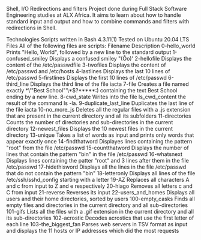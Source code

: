 Shell, I/O Redirections and filters Project done during Full Stack Software Engineering studies at ALX Africa. It aims to learn about how to handle standard input and output and how to combine commands and filters with redirections in Shell.

Technologies Scripts written in Bash 4.3.11(1) Tested on Ubuntu 20.04 LTS Files All of the following files are scripts:
Filename Description
0-hello_world Prints "Hello, World", followed by a new line to the standard output
1-confused_smiley Displays a confused smiley "(Ôo)'
2-hellofile Displays the content of the /etc/passwdfile
3-twofiles Displays the content of /etc/passwd and /etc/hosts
4-lastlines Displays the last 10 lines of /etc/passwd
5-firstlines Displays the first 10 lines of /etc/passwd
6-third_line Displays the third line of the file iacta
7-file Creates a file named exactly \*\\'"Best School"\'\\*$\?\*\*\*\*\*:) containing the text Best School ending by a new line.
8-cwd_state Writes into the file ls_cwd_content the result of the command ls -la.
9-duplicate_last_line Duplicates the last line of the file iacta
10-no_more_js Deletes all the regular files with a .js extension that are present in the current directory and all its subfolders
11-directories Counts the number of directories and sub-directories in the current directory
12-newest_files Displays the 10 newest files in the current directory
13-unique Takes a list of words as input and prints only words that appear exactly once
14-findthatword Displayes lines containing the pattern "root" from the file /etc/passwd
15-countthatword Displays the number of lines that contain the pattern "bin" in the file /etc/passwd
16-whatsnext Displays lines containing the patter "root" and 3 lines after them in the file /etc/passwd
17-hidethisword Displays all the lines in the file /etc/passwd that do not contain the pattern "bin"
18-letteronly Displays all lines of the file /etc/ssh/sshd_config starting with a letter
19-AZ Replaces all characters A and c from input to Z and e respectively
20-hiago Removes all letters c and C from input
21-reverse Reverses its input
22-users_and_homes Displays all users and their home directories, sorted by users
100-empty_casks Finds all empty files and directories in the current directory and all sub-directories
101-gifs Lists all the files with a .gif extension in the current directory and all its sub-directories
102-acrostic Decodes acrostics that use the first letter of each line
103-the_biggest_fan Parses web servers in TSV format as input and displays the 11 hosts or IP addresses which did the most requests
